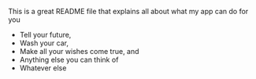 This is a great README file that explains all about what my app can do for you

* Tell your future,
* Wash your car,
* Make all your wishes come true, and
* Anything else you can think of
* Whatever else
